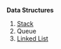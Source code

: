 **Data Structures**

1. [Stack](https://github.com/naren-m/algos/blob/master/data_structures/stack.py)
2. Queue
3. [Linked List](https://github.com/naren-m/algos/blob/master/data_structures/linked_list.py)
